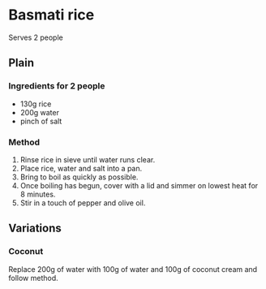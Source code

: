 # Basmati rice
Serves 2 people

## Plain

### Ingredients for 2 people
- 130g rice
- 200g water
- pinch of salt

### Method
1. Rinse rice in sieve until water runs clear.
2. Place rice, water and salt into a pan.
3. Bring to boil as quickly as possible.
4. Once boiling has begun, cover with a lid and simmer on lowest heat for 8 minutes.
5. Stir in a touch of pepper and olive oil.

## Variations
### Coconut
Replace 200g of water with 100g of water and 100g of coconut cream and follow method.